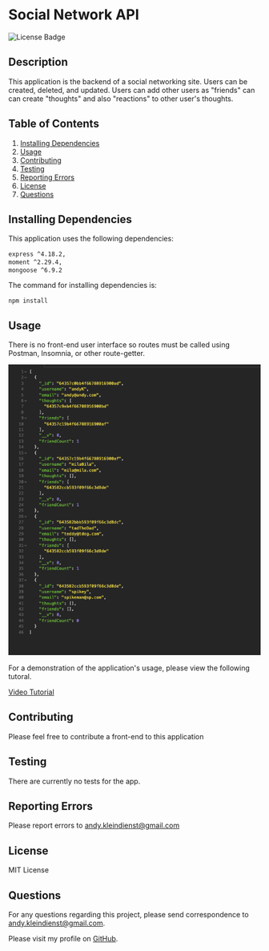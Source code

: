 # Social Network API

![License Badge](https://img.shields.io/github/license/andykb9b13/social-network-api)

## Description

This application is the backend of a social networking site. Users can be created, deleted, and updated. Users can add other users as "friends" can can create "thoughts" and also "reactions" to other user's thoughts.

## Table of Contents

1. [Installing Dependencies](#installing-dependencies)
2. [Usage](#usage)
3. [Contributing](#contributing)
4. [Testing](#testing)
5. [Reporting Errors](#reporting-errors)
6. [License](#license)
7. [Questions](#questions)

## Installing Dependencies

This application uses the following dependencies:

```
express ^4.18.2,
moment ^2.29.4,
mongoose ^6.9.2
```

The command for installing dependencies is:

```
npm install
```

## Usage

There is no front-end user interface so routes must be called using Postman, Insomnia, or other route-getter.

![Insomnia Demo](/assets/Insomnia-demo.png)

For a demonstration of the application's usage, please view the following tutoral.

[Video Tutorial](https://drive.google.com/file/d/1GZhjID5OWdfR5cE6jP7Udh-Kr2gCMK9g/view)

## Contributing

Please feel free to contribute a front-end to this application

## Testing

There are currently no tests for the app.

## Reporting Errors

Please report errors to andy.kleindienst@gmail.com

## License

MIT License

## Questions

For any questions regarding this project, please send correspondence to andy.kleindienst@gmail.com.

Please visit my profile on [GitHub](https://github.com/andykb9b13).
